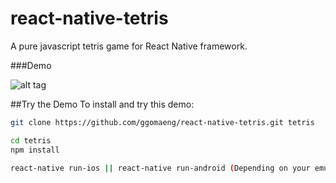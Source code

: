 # react-native-tetris
A pure javascript tetris game for React Native framework.

###Demo

![alt tag](https://raw.githubusercontent.com/ggomaeng/react-native-tetris/master/demo.gif)

##Try the Demo
To install and try this demo:

```bash
git clone https://github.com/ggomaeng/react-native-tetris.git tetris

cd tetris
npm install

react-native run-ios || react-native run-android (Depending on your emulator)
```

